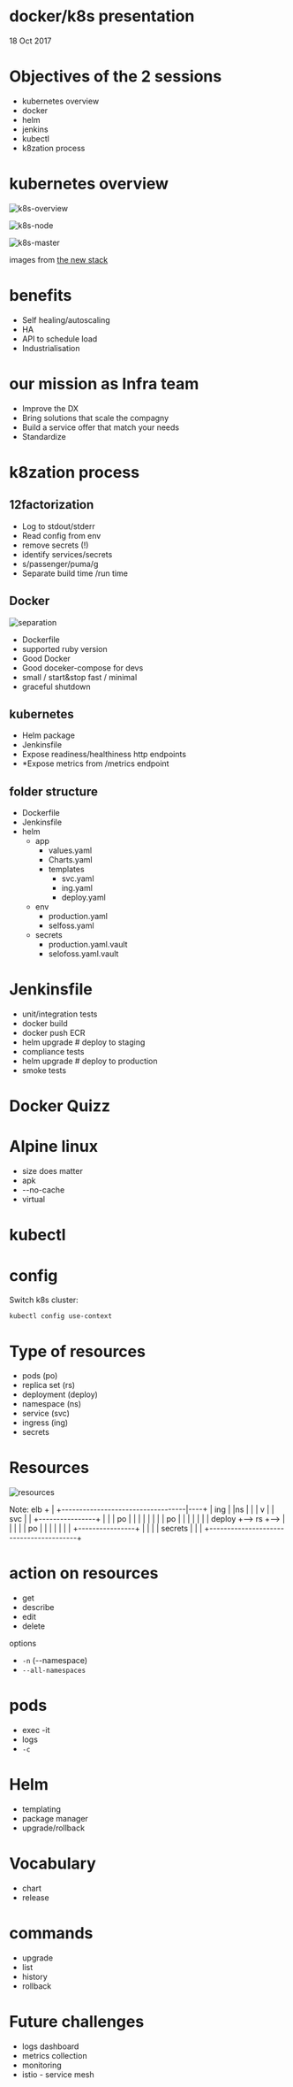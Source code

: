 # docker/k8s presentation

18 Oct 2017



# Objectives of the 2 sessions

 - kubernetes overview
 - docker
 - helm
 - jenkins
 - kubectl
 - k8zation process



# kubernetes overview


![k8s-overview](/images/k8s-overview.png)


![k8s-node](/images/k8s-node.png)


![k8s-master](/images/k8s-master.png)


images from [the new stack](https://thenewstack.io/kubernetes-an-overview/)


# benefits

 - Self healing/autoscaling
 - HA
 - API to schedule load
 - Industrialisation


# our mission as Infra team

 - Improve the DX
 - Bring solutions that scale the compagny
 - Build a service offer that match your needs
 - Standardize 



# k8zation process


## 12factorization

 - Log to stdout/stderr
 - Read config from env
 - remove secrets (!)
 - identify services/secrets
 - s/passenger/puma/g
 - Separate build time /run time


## Docker


![separation](/images/separation.png)


 - Dockerfile
 - supported ruby version
 - Good Docker
 - Good doceker-compose for devs
 - small / start&stop fast / minimal
 - graceful shutdown


## kubernetes

 - Helm package
 - Jenkinsfile
 - Expose readiness/healthiness http endpoints
 - *Expose metrics from /metrics endpoint


## folder structure

 - Dockerfile
 - Jenkinsfile
 - helm
   - app
     - values.yaml
     - Charts.yaml
     - templates
       - svc.yaml
       - ing.yaml
       - deploy.yaml
   - env
     - production.yaml
     - selfoss.yaml
   - secrets
     - production.yaml.vault
     - selofoss.yaml.vault


# Jenkinsfile

 - unit/integration tests
 - docker build
 - docker push ECR
 - helm upgrade # deploy to staging
 - compliance tests
 - helm upgrade # deploy to production
 - smoke tests



# Docker Quizz


# Alpine linux

 - size does matter
 - apk
  - --no-cache
  - virtual



# kubectl


# config

Switch k8s cluster:
```
kubectl config use-context
```


# Type of resources

 - pods (po)
 - replica set (rs)
 - deployment (deploy)
 - namespace (ns)
 - service (svc)
 - ingress (ing)
 - secrets


# Resources

![resources](/images/resources.png)

Note:
                                        elb
                                         +
                                         |
     +-----------------------------------|----+
     |                                  ing   |
     |ns                                 |    |
     |                                   v    |
     |                                  svc   |
     |                     +----------------+ |
     |                     |   po           | |
     |                     |                | |
     |                     |             po | |
     |                     |                | |
     | deploy +--> rs +--> |                | |
     |                     |     po         | |
     |                     |                | |
     |                     +----------------+ |
     |                                        |
     |                           secrets      |
     |                                        |
     +----------------------------------------+


# action on resources

 - get
 - describe
 - edit
 - delete

options

 - `-n` (--namespace)
 - `--all-namespaces`


# pods

 - exec -it
 - logs
 - `-c`



# Helm

 - templating
 - package manager
 - upgrade/rollback


# Vocabulary

 - chart
 - release


# commands

 - upgrade
 - list
 - history
 - rollback





# Future challenges

 - logs dashboard
 - metrics collection
 - monitoring
 - istio - service mesh

